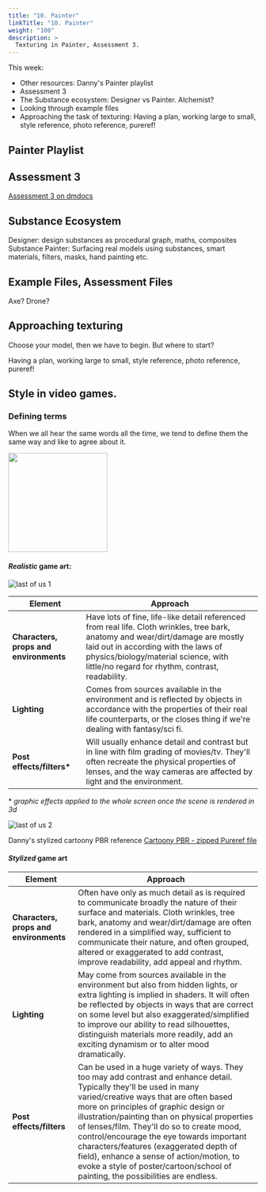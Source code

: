 ```yaml
---
title: "10. Painter"
linkTitle: "10. Painter"
weight: "100"
description: >
  Texturing in Painter, Assessment 3.
---
```



This week:
* Other resources: Danny's Painter playlist
* Assessment 3
* The Substance ecosystem: Designer vs Painter. Alchemist?
* Looking through example files
* Approaching the task of texturing: Having a plan, working large to small, style reference, photo reference, pureref!

## Painter Playlist

## Assessment 3
[Assessment 3 on dmdocs](../assessments/#assessment-3-pbr-texturing)

## Substance Ecosystem

Designer: design substances as procedural graph, maths, composites
Substance Painter: Surfacing real models using substances, smart materials, filters, masks, hand painting etc.

## Example Files, Assessment Files
Axe? Drone?

## Approaching texturing
Choose your model, then we have to begin. But where to start?

Having a plan, working large to small, style reference, photo reference, pureref!

## Style in video games.

### Defining terms
When we all hear the same words all the time, we tend to define them the same way and like to agree about it.  

<img src="troll_face.png" width="200" />

#### *Realistic* game art:

![last of us 1](realism_lastofus2_1.jpg)
  
Element | Approach
--- | ---
**Characters, props and environments** | Have lots of fine, life-like detail referenced from real life. Cloth wrinkles, tree bark, anatomy and wear/dirt/damage are mostly laid out in according with the laws of physics/biology/material science, with little/no regard for rhythm, contrast, readability.  
**Lighting** | Comes from sources available in the environment and is reflected by objects in accordance with the properties of their real life counterparts, or the closes thing if we're dealing with fantasy/sci fi.  
**Post effects/filters\*** | Will usually enhance detail and contrast but in line with film grading of movies/tv. They'll often recreate the physical properties of lenses, and the way cameras are affected by light and the environment.  

\* *graphic effects applied to the whole screen once the scene is rendered in 3d*

![last of us 2](realism_lastofus2_2.png)

Danny's stylized cartoony PBR reference
[Cartoony PBR - zipped Pureref file](../resources/PBRCartoonyLook1.pur.zip)

#### *Stylized* game art  

Element | Approach
--- | ---
**Characters, props and environments** | Often have only as much detail as is required to communicate broadly the nature of their surface and materials. Cloth wrinkles, tree bark, anatomy and wear/dirt/damage are often rendered in a simplified way, sufficient to communicate their nature, and often grouped, altered or exaggerated to add contrast, improve readability, add appeal and rhythm.  
**Lighting** | May come from sources available in the environment but also from hidden lights, or extra lighting is implied in shaders. It will often be reflected by objects in ways that are correct on some level but also exaggerated/simplified to improve our ability to read silhouettes, distinguish materials more readily, add an exciting dynamism or to alter mood dramatically.   
**Post effects/filters** | Can be used in a huge variety of ways. They too may add contrast and enhance detail. Typically they'll be used in many varied/creative ways that are often based more on principles of graphic design or illustration/painting than on physical properties of lenses/film. They'll do so to create mood, control/encourage the eye towards important characters/features (exaggerated depth of field), enhance a sense of action/motion, to evoke a style of poster/cartoon/school of painting, the possibilities are endless.  
